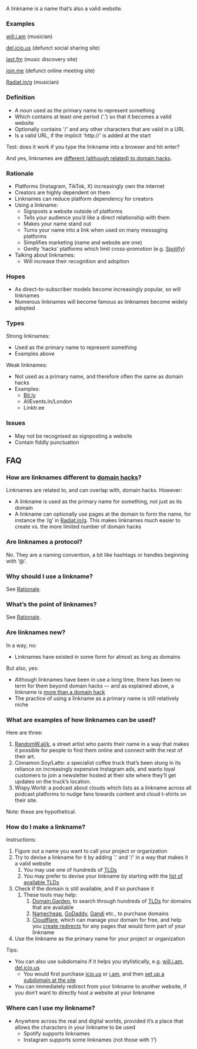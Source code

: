 A linkname is a name that’s also a valid website.

### Examples

[will.i.am](https://will.i.am/) (musician)

[del.icio.us](http://del.icio.us/) (defunct social sharing site)

[last.fm](http://last.fm) (music discovery site)

[join.me](http://join.me) (defunct online meeting site)

[Radiat.in/g](http://radiat.in/g) (musician)

### Definition

- A noun used as the primary name to represent something
- Which contains at least one period ('.') so that it becomes a valid website
- Optionally contains '/' and any other characters that are valid in a URL
- Is a valid URL, if the implicit 'http://' is added at the start

Test: does it work if you type the linkname into a browser and hit enter?

And yes, linknames are [different (although related) to domain hacks](#how-are-linknames-different-to-domain-hacks).

### Rationale

- Platforms (Instagram, TikTok, X) increasingly own the internet
- Creators are highly dependent on them
- Linknames can reduce platform dependency for creators
- Using a linkname:
    - Signposts a website outside of platforms
    - Tells your audience you’d like a direct relationship with them
    - Makes your name stand out
    - Turns your name into a link when used on many messaging platforms
    - Simplifies marketing (name and website are one)
    - Gently 'hacks' platforms which limit cross-promotion (e.g. [Spotify](https://12challenges.substack.com/i/139883573/the-spotify-straitjacket))
- Talking about linknames:
    - Will increase their recognition and adoption

### Hopes

- As direct-to-subscriber models become increasingly popular, so will linknames
- Numerous linknames will become famous as linknames become widely adopted

### Types

Strong linknames:

- Used as the primary name to represent something
- Examples above

Weak linknames:

- Not used as a primary name, and therefore often the same as domain hacks
- Examples:
    - [Bit.ly](http://Bit.ly)
    - AllEvents.In/London
    - Linktr.ee

### Issues

- May not be recognised as signposting a website
- Contain fiddly punctuation

## FAQ

### How are linknames different to [domain hacks](https://en.wikipedia.org/wiki/Domain_hack)?

Linknames are related to, and can overlap with, domain hacks. However:

- A linkname is used as the primary name for something, not just as its domain
- A linkname can optionally use pages at the domain to form the name, for instance the ‘/g’ in [Radiat.in/g](http://radiat.in/g). This makes linknames much easier to create vs. the more limited number of domain hacks

### Are linknames a protocol?

No. They are a naming convention, a bit like hashtags or handles beginning with ‘@’.

### Why should I use a linkname?

See [Rationale](https://www.notion.so/What-is-a-linkname-Introducing-linknames-8a5ccf70056d40acb04f571c619233e5?pvs=21).

### What’s the point of linknames?

See [Rationale](https://www.notion.so/What-is-a-linkname-Introducing-linknames-8a5ccf70056d40acb04f571c619233e5?pvs=21).

### Are linknames new?

In a way, no:

- Linknames have existed in some form for almost as long as domains

But also, yes:

- Although linknames have been in use a long time, there has been no term for them beyond domain hacks — and as explained above, a linkname is [more than a domain hack](#how-are-linknames-different-to-domain-hacks)
- The practice of using a linkname as a primary name is still relatively niche

### What are examples of how linknames can be used?

Here are three:

1. [RandomW.al/k](http://randomw.al/k), a street artist who paints their name in a way that makes it possible for people to find them online and connect with the rest of their art.
2. Cinnamon.Soy/Latte: a specialist coffee truck that’s been stung in its reliance on increasingly expensive Instagram ads, and wants loyal customers to join a newsletter hosted at their site where they’ll get updates on the truck’s location.
3. Wispy.World: a podcast about clouds which lists as a linkname across all podcast platforms to nudge fans towards content and cloud t-shirts on their site.

Note: these are hypothetical.

### How do I make a linkname?

Instructions:

1. Figure out a name you want to call your project or organization
2. Try to devise a linkname for it by adding '.' and '/' in a way that makes it a valid website
    1. You may use one of hundreds of [TLDs](https://en.wikipedia.org/wiki/Top-level_domain)
    2. You may prefer to devise your linkname by starting with the [list of available TLDs](https://data.iana.org/TLD/tlds-alpha-by-domain.txt)
3. Check if the domain is still available, and if so purchase it
    1. These tools may help:
        1. [Domain.Garden](https://domain.garden/), to search through hundreds of [TLDs](https://en.wikipedia.org/wiki/Top-level_domain) for domains that are available
        2. [Namecheap](https://namecheap.com/), [GoDaddy](https://godaddy.com/), [Gandi](https://gandi.net/) etc., to purchase domains
        3. [Cloudflare](https://cloudflare.com/), which can manage your domain for free, and help you [create redirects](https://www.notion.so/What-is-a-linkname-Introducing-linknames-8a5ccf70056d40acb04f571c619233e5?pvs=21) for any pages that would form part of your linkname
4. Use the linkname as the primary name for your project or organization

Tips:

- You can also use subdomains if it helps you stylistically, e.g. [will.i.am](https://will.i.am), [del.icio.us](http://del.icio.us/)
    - You would first purchase [icio.us](http://icio.us/) or [i.am](http://i.am), and then [set up a subdomain at the site](https://docs.digitalocean.com/products/networking/dns/how-to/add-subdomain/)
- You can immediately redirect from your linkname to another website, if you don’t want to directly host a website at your linkname

### Where can I use my linkname?

- Anywhere across the real and digital worlds, provided it’s a place that allows the characters in your linkname to be used
    - Spotify supports linknames
    - Instagram supports some linknames (not those with ‘/’)
